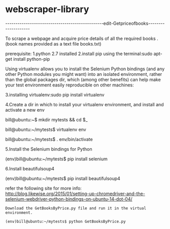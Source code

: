 # webscraper-library


------------------------------------------------edit-Getpriceofbooks--------------------




To scrape a webpage and acquire price details of all the required books .(book names provided as a text file books.txt)

prerequisite:
  1.python 2.7 installed
  2.install pip using the terminal:sudo apt-get install python-pip
  
  
  
  Using virtualenv allows you to install the Selenium Python bindings (and any other Python modules you might want) into an isolated environment, rather than the global packages dir, which (among other benefits) can help make your test environment easily reproducible on other machines:
  
  
  3.installing virtualenv:sudo pip install virtualenv

  4.Create a dir in which to install your virtualenv environment, and install and activate a new env
  
   bill@ubuntu:~$ mkdir mytests && cd $_

  bill@ubuntu:~/mytests$ virtualenv env

  bill@ubuntu:~/mytests$ . env/bin/activate
  
  5.Install the Selenium bindings for Python

  (env)bill@ubuntu:~/mytests$ pip install selenium
  
  6.Install beautifulsoup4
  
  (env)bill@ubuntu:~/mytests$ pip install beautifulsoup4
   
  refer the following site for more info:
    http://blog.likewise.org/2015/01/setting-up-chromedriver-and-the-selenium-webdriver-python-bindings-on-ubuntu-14-dot-04/
    
    Download the GetBooksByPrice.py file and run it in the virtual environment.
    
    (env)bill@ubuntu:~/mytests$ python GetBooksByPrice.py
    
    
